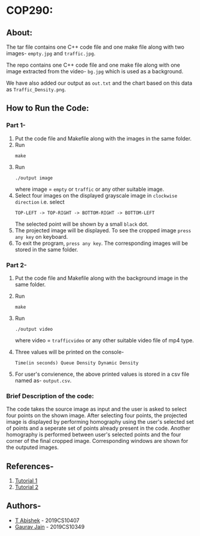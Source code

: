 # COP290: 

## About:
The tar file contains one C++ code file and one make file along with two images- ```empty.jpg``` and ```traffic.jpg```.

The repo contains one C++ code file and one make file along with one image extracted from the video- ```bg.jpg``` which is used as a background.

We have also added our output as ```out.txt``` and the chart based on this data as ```Traffic_Density.png```.


## How to Run the Code:
### Part 1-
1. Put the code file and Makefile along with the images in the same folder.
2. Run 
    ```
    make
    ```
3. Run 
    ```
    ./output image
    ``` 
    where image = ```empty``` or ```traffic``` or any other suitable image. 
4. Select four images on the displayed grayscale image in ```clockwise direction``` i.e. select
    ``` 
    TOP-LEFT -> TOP-RIGHT -> BOTTOM-RIGHT -> BOTTOM-LEFT
    ``` 
    The selected point will be shown by a small ```black``` dot.
5. The projected image will be displayed. To see the cropped image ```press any key``` on keyboard.
6. To exit the program, ```press any key```. The corresponding images will be stored in the same folder.
### Part 2-
1. Put the code file and Makefile along with the background image in the same folder.
2. Run 
    ```
    make
    ```
3. Run 
    ```
    ./output video
    ``` 
    where video = ```trafficvideo``` or any other suitable video file of mp4 type. 

4. Three values will be printed on the console- 
    ```
    Time(in seconds) Queue Density Dynamic Density
    ```
5. For user's convienence, the above printed values is stored in a csv file named as- ```output.csv```.

### Brief Description of the code:
The code takes the source image as input and the user is asked to select four points on the shown image. After selecting four points, the projected image is displayed by performing homography using the user's selected set of points and a seperate set of points already present in the code. Another homography is performed between user's selected points and the four corner of the final cropped image. Corresponding windows are shown for the outputed images.
## References-
1. [Tutorial 1](https://docs.opencv.org/master/d9/dab/tutorial_homography.html)
2. [Tutorial 2](https://learnopencv.com/homography-examples-using-opencv-python-c/)

## Authors-

* [T Abishek](https://github.com/abishek2188/) -   2019CS10407
* [Gaurav Jain](https://github.com/GAURAV-28)   -   2019CS10349

